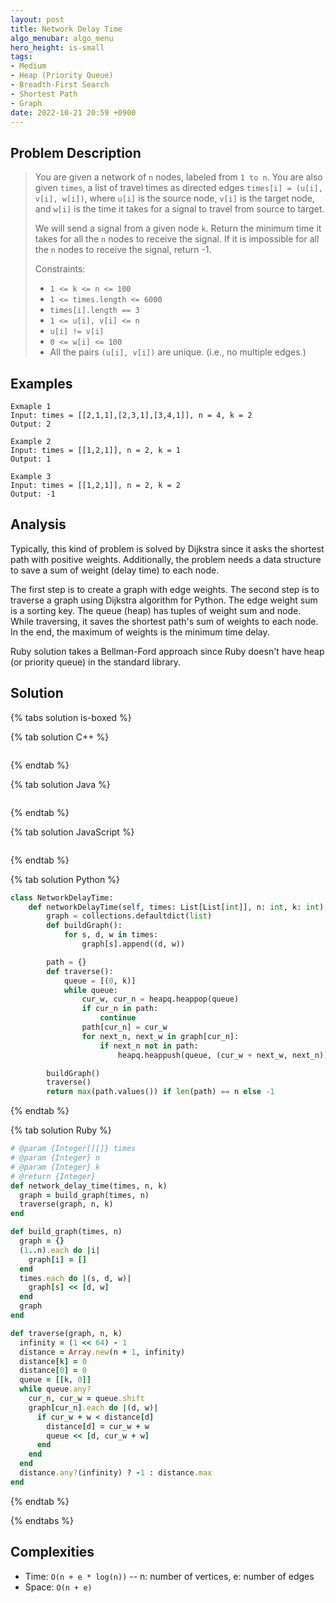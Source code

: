 ```yaml
---
layout: post
title: Network Delay Time
algo_menubar: algo_menu
hero_height: is-small
tags:
- Medium
- Heap (Priority Queue)
- Breadth-First Search
- Shortest Path
- Graph
date: 2022-10-21 20:59 +0900
---
```


## Problem Description
> You are given a network of `n` nodes, labeled from `1 to n`. You are also given `times`, a list of travel times as
> directed edges `times[i] = (u[i], v[i], w[i])`, where `u[i]` is the source node, `v[i]` is the target node, and
> `w[i]` is the time it takes for a signal to travel from source to target.
>
> We will send a signal from a given node `k`. Return the minimum time it takes for all the `n` nodes to receive the
> signal. If it is impossible for all the `n` nodes to receive the signal, return -1.
>
> Constraints:
> - `1 <= k <= n <= 100`
> - `1 <= times.length <= 6000`
> - `times[i].length == 3`
> - `1 <= u[i], v[i] <= n`
> - `u[i] != v[i]`
> - `0 <= w[i] <= 100`
> - All the pairs `(u[i], v[i])` are unique. (i.e., no multiple edges.)


## Examples
```
Exmaple 1
Input: times = [[2,1,1],[2,3,1],[3,4,1]], n = 4, k = 2
Output: 2
```

```
Example 2
Input: times = [[1,2,1]], n = 2, k = 1
Output: 1
```

```
Example 3
Input: times = [[1,2,1]], n = 2, k = 2
Output: -1
```

## Analysis

Typically, this kind of problem is solved by Dijkstra since it asks the shortest path with positive weights.
Additionally, the problem needs a data structure to save a sum of weight (delay time) to each node.

The first step is to create a graph with edge weights.
The second step is to traverse a graph using Dijkstra algorithm for Python.
The edge weight sum is a sorting key. The queue (heap) has tuples of weight sum and node.
While traversing, it saves the shortest path's sum of weights to each node.
In the end, the maximum of weights is the minimum time delay.

Ruby solution takes a Bellman-Ford approach since Ruby doesn't have heap (or priority queue) in the standard library.


## Solution

{% tabs solution is-boxed %}

{% tab solution C++ %}
```cpp

```
{% endtab %}

{% tab solution Java %}
```java

```
{% endtab %}

{% tab solution JavaScript %}
```js

```
{% endtab %}

{% tab solution Python %}
```python
class NetworkDelayTime:
    def networkDelayTime(self, times: List[List[int]], n: int, k: int) -> int:
        graph = collections.defaultdict(list)
        def buildGraph():
            for s, d, w in times:
                graph[s].append((d, w))

        path = {}
        def traverse():
            queue = [(0, k)]
            while queue:
                cur_w, cur_n = heapq.heappop(queue)
                if cur_n in path:
                    continue
                path[cur_n] = cur_w
                for next_n, next_w in graph[cur_n]:
                    if next_n not in path:
                        heapq.heappush(queue, (cur_w + next_w, next_n))

        buildGraph()
        traverse()
        return max(path.values()) if len(path) == n else -1
```
{% endtab %}

{% tab solution Ruby %}
```ruby
# @param {Integer[][]} times
# @param {Integer} n
# @param {Integer} k
# @return {Integer}
def network_delay_time(times, n, k)
  graph = build_graph(times, n)
  traverse(graph, n, k)
end

def build_graph(times, n)
  graph = {}
  (1..n).each do |i|
    graph[i] = []
  end
  times.each do |(s, d, w)|
    graph[s] << [d, w]
  end
  graph
end

def traverse(graph, n, k)
  infinity = (1 << 64) - 1
  distance = Array.new(n + 1, infinity)
  distance[k] = 0
  distance[0] = 0
  queue = [[k, 0]]
  while queue.any?
    cur_n, cur_w = queue.shift
    graph[cur_n].each do |(d, w)|
      if cur_w + w < distance[d]
        distance[d] = cur_w + w
        queue << [d, cur_w + w]
      end
    end
  end
  distance.any?(infinity) ? -1 : distance.max
end
```
{% endtab %}

{% endtabs %}


## Complexities
- Time: `O(n + e * log(n))` -- n: number of vertices, e: number of edges
- Space: `O(n + e)`

